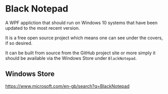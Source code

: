 # Black Notepad

A WPF appliction that should run on Windows 10 systems that have been updated to the most recent version. 

It is a free open source project which means one can see under the covers, if so desired.

It can be built from source from the GitHub project site or more simply it should be available via the Windows Store under `BlackNotepad`.

## Windows Store

https://www.microsoft.com/en-gb/search?q=BlackNotepad
